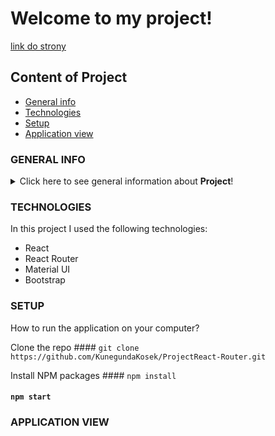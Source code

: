 # Welcome to my project!

[link do strony](https://kunegundakosek.github.io/ProjectReact-Router/)

## Content of Project

- [General info](#general-info)
- [Technologies](#technologies)
- [Setup](#Setup)
- [Application view](#application-view)

### GENERAL INFO

<details>
<summary>Click here to see general information about <b>Project</b>!</summary>
<b>In this application </b>you will find my projects that I wrote while learning React. I am currently doing the course "React - The Complete Guide (incl Hooks, React Router, Redux)" on Udemy.
</details>

### TECHNOLOGIES

In this project I used the following technologies:

<ul>
  <li>React</li>
  <li>React Router</li>
  <li>Material UI</li>
  <li>Bootstrap</li>
 </ul>

### SETUP

How to run the application on your computer?

Clone the repo #### `git clone https://github.com/KunegundaKosek/ProjectReact-Router.git`

Install NPM packages #### `npm install`

#### `npm start`

### APPLICATION VIEW
